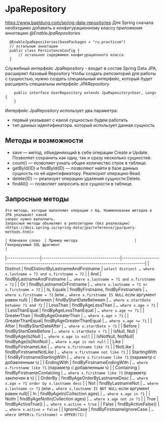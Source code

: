 # JpaRepository
<https://www.baeldung.com/spring-data-repositories>
Для Spring cначала необходимо добавить к конфигурационному классу приложения аннотацию *@EnableJpaRepositories*
```
  @EnableJpaRepositories(basePackages = "ru.practicum")
  // остальные аннотации
  public class PersistenceConfig {
      // остальное содержимое конфигурационного класса
  }
```
Служебный интерфейс JpaRepository - входит в состав Spring Data JPA, расширяет базовый Repository
Чтобы создать репозиторий для работы с сущностью, нужно создать специальный интерфейс, который будет 
расширять специальны интерфейс *JPARepository*
```
    public interface UserRepository extends JpaRepository<User, Long> {
    } 
```
Интерфейс JpaRepository использует два параметра: 
- первый указывает с какой сущностью будем работать
- тип данных идентификатора. который использует данная сущность
## Методы и возможности
  - save — метод, объединяющий в себе операции Create и Update. Позволяет сохранить как одну, так и сразу несколько сущностей.
  - count() — позволяет узнать общее количество строк в таблице.
  - getById(ID) и findById(ID) — позволяют найти в базе данных сущность по её идентификатору. Реализуют операцию Read.
  - delete(ID) — реализует операцию удаления сущности Delete.
  - findAll() — позволяет запросить все сущности в таблице.

## Запросные методы
    Это методы, которые выполняют операции с бд. Наименование методов в JPA указывает какой 
    запрос нужно выполнить. 
    Запросные методы объявляют в репозитории (без реализации)
    <https://docs.spring.io/spring-data/jpa/reference/jpa/query-methods.html>

    | Ключевое слово  | Пример метода                          | Генерируемый SQL фрагмент                                                                 |
|-----------------|----------------------------------------|------------------------------------------------------------------------------------------|
| Distinct        | findDistinctByLastnameAndFirstname     | `select distinct … where x.lastname = ?1 and x.firstname = ?2`                          |
| And             | findByLastnameAndFirstname             | `… where x.lastname = ?1 and x.firstname = ?2`                                           |
| Or              | findByLastnameOrFirstname              | `… where x.lastname = ?1 or x.firstname = ?2`                                            |
| Is, Equals      | findByFirstname, findByFirstnameIs     | `… where x.firstname = ?1` (или `… where x.firstname IS NULL` если аргумент равен null)  |
| Between         | findByStartDateBetween                 | `… where x.startDate between ?1 and ?2`                                                  |
| LessThan        | findByAgeLessThan                      | `… where x.age < ?1`                                                                     |
| LessThanEqual   | findByAgeLessThanEqual                 | `… where x.age <= ?1`                                                                    |
| GreaterThan     | findByAgeGreaterThan                   | `… where x.age > ?1`                                                                     |
| GreaterThanEqual| findByAgeGreaterThanEqual              | `… where x.age >= ?1`                                                                    |
| After           | findByStartDateAfter                   | `… where x.startDate > ?1`                                                               |
| Before          | findByStartDateBefore                  | `… where x.startDate < ?1`                                                               |
| IsNull, Null    | findByAge(Is)Null                      | `… where x.age is null`                                                                  |
| IsNotNull, NotNull| findByAge(Is)NotNull                 | `… where x.age is not null`                                                              |
| Like            | findByFirstnameLike                    | `… where x.firstname like ?1`                                                            |
| NotLike         | findByFirstnameNotLike                 | `… where x.firstname not like ?1`                                                        |
| StartingWith    | findByFirstnameStartingWith            | `… where x.firstname like ?1` (параметр с добавленным `%`)                               |
| EndingWith      | findByFirstnameEndingWith              | `… where x.firstname like ?1` (параметр с добавленным `%`)                               |
| Containing      | findByFirstnameContaining              | `… where x.firstname like ?1` (параметр заключен в `%`)                                  |
| OrderBy         | findByAgeOrderByLastnameDesc           | `… where x.age = ?1 order by x.lastname desc`                                            |
| Not             | findByLastnameNot                      | `… where x.lastname <> ?1` (или `… where x.lastname IS NOT NULL` если аргумент равен null)|
| In              | findByAgeIn(Collection<Age> ages)      | `… where x.age in ?1`                                                                    |
| NotIn           | findByAgeNotIn(Collection<Age> ages)   | `… where x.age not in ?1`                                                                |
| True            | findByActiveTrue()                     | `… where x.active = true`                                                                |
| False           | findByActiveFalse()                    | `… where x.active = false`                                                               |
| IgnoreCase      | findByFirstnameIgnoreCase              | `… where UPPER(x.firstname) = UPPER(?1)`                                                |


    

